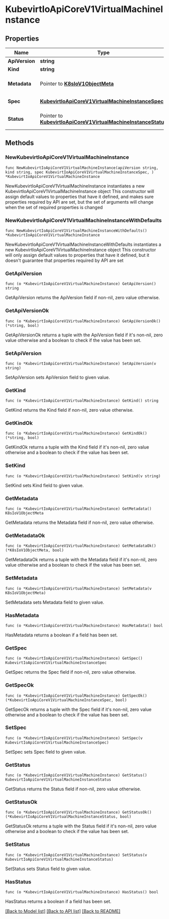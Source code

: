 # KubevirtIoApiCoreV1VirtualMachineInstance

## Properties

Name | Type | Description | Notes
------------ | ------------- | ------------- | -------------
**ApiVersion** | **string** |  | 
**Kind** | **string** |  | 
**Metadata** | Pointer to [**K8sIoV1ObjectMeta**](K8sIoV1ObjectMeta.md) |  | [optional] [default to {}]
**Spec** | [**KubevirtIoApiCoreV1VirtualMachineInstanceSpec**](KubevirtIoApiCoreV1VirtualMachineInstanceSpec.md) |  | [default to {}]
**Status** | Pointer to [**KubevirtIoApiCoreV1VirtualMachineInstanceStatus**](KubevirtIoApiCoreV1VirtualMachineInstanceStatus.md) |  | [optional] [default to {}]

## Methods

### NewKubevirtIoApiCoreV1VirtualMachineInstance

`func NewKubevirtIoApiCoreV1VirtualMachineInstance(apiVersion string, kind string, spec KubevirtIoApiCoreV1VirtualMachineInstanceSpec, ) *KubevirtIoApiCoreV1VirtualMachineInstance`

NewKubevirtIoApiCoreV1VirtualMachineInstance instantiates a new KubevirtIoApiCoreV1VirtualMachineInstance object
This constructor will assign default values to properties that have it defined,
and makes sure properties required by API are set, but the set of arguments
will change when the set of required properties is changed

### NewKubevirtIoApiCoreV1VirtualMachineInstanceWithDefaults

`func NewKubevirtIoApiCoreV1VirtualMachineInstanceWithDefaults() *KubevirtIoApiCoreV1VirtualMachineInstance`

NewKubevirtIoApiCoreV1VirtualMachineInstanceWithDefaults instantiates a new KubevirtIoApiCoreV1VirtualMachineInstance object
This constructor will only assign default values to properties that have it defined,
but it doesn't guarantee that properties required by API are set

### GetApiVersion

`func (o *KubevirtIoApiCoreV1VirtualMachineInstance) GetApiVersion() string`

GetApiVersion returns the ApiVersion field if non-nil, zero value otherwise.

### GetApiVersionOk

`func (o *KubevirtIoApiCoreV1VirtualMachineInstance) GetApiVersionOk() (*string, bool)`

GetApiVersionOk returns a tuple with the ApiVersion field if it's non-nil, zero value otherwise
and a boolean to check if the value has been set.

### SetApiVersion

`func (o *KubevirtIoApiCoreV1VirtualMachineInstance) SetApiVersion(v string)`

SetApiVersion sets ApiVersion field to given value.


### GetKind

`func (o *KubevirtIoApiCoreV1VirtualMachineInstance) GetKind() string`

GetKind returns the Kind field if non-nil, zero value otherwise.

### GetKindOk

`func (o *KubevirtIoApiCoreV1VirtualMachineInstance) GetKindOk() (*string, bool)`

GetKindOk returns a tuple with the Kind field if it's non-nil, zero value otherwise
and a boolean to check if the value has been set.

### SetKind

`func (o *KubevirtIoApiCoreV1VirtualMachineInstance) SetKind(v string)`

SetKind sets Kind field to given value.


### GetMetadata

`func (o *KubevirtIoApiCoreV1VirtualMachineInstance) GetMetadata() K8sIoV1ObjectMeta`

GetMetadata returns the Metadata field if non-nil, zero value otherwise.

### GetMetadataOk

`func (o *KubevirtIoApiCoreV1VirtualMachineInstance) GetMetadataOk() (*K8sIoV1ObjectMeta, bool)`

GetMetadataOk returns a tuple with the Metadata field if it's non-nil, zero value otherwise
and a boolean to check if the value has been set.

### SetMetadata

`func (o *KubevirtIoApiCoreV1VirtualMachineInstance) SetMetadata(v K8sIoV1ObjectMeta)`

SetMetadata sets Metadata field to given value.

### HasMetadata

`func (o *KubevirtIoApiCoreV1VirtualMachineInstance) HasMetadata() bool`

HasMetadata returns a boolean if a field has been set.

### GetSpec

`func (o *KubevirtIoApiCoreV1VirtualMachineInstance) GetSpec() KubevirtIoApiCoreV1VirtualMachineInstanceSpec`

GetSpec returns the Spec field if non-nil, zero value otherwise.

### GetSpecOk

`func (o *KubevirtIoApiCoreV1VirtualMachineInstance) GetSpecOk() (*KubevirtIoApiCoreV1VirtualMachineInstanceSpec, bool)`

GetSpecOk returns a tuple with the Spec field if it's non-nil, zero value otherwise
and a boolean to check if the value has been set.

### SetSpec

`func (o *KubevirtIoApiCoreV1VirtualMachineInstance) SetSpec(v KubevirtIoApiCoreV1VirtualMachineInstanceSpec)`

SetSpec sets Spec field to given value.


### GetStatus

`func (o *KubevirtIoApiCoreV1VirtualMachineInstance) GetStatus() KubevirtIoApiCoreV1VirtualMachineInstanceStatus`

GetStatus returns the Status field if non-nil, zero value otherwise.

### GetStatusOk

`func (o *KubevirtIoApiCoreV1VirtualMachineInstance) GetStatusOk() (*KubevirtIoApiCoreV1VirtualMachineInstanceStatus, bool)`

GetStatusOk returns a tuple with the Status field if it's non-nil, zero value otherwise
and a boolean to check if the value has been set.

### SetStatus

`func (o *KubevirtIoApiCoreV1VirtualMachineInstance) SetStatus(v KubevirtIoApiCoreV1VirtualMachineInstanceStatus)`

SetStatus sets Status field to given value.

### HasStatus

`func (o *KubevirtIoApiCoreV1VirtualMachineInstance) HasStatus() bool`

HasStatus returns a boolean if a field has been set.


[[Back to Model list]](../README.md#documentation-for-models) [[Back to API list]](../README.md#documentation-for-api-endpoints) [[Back to README]](../README.md)



